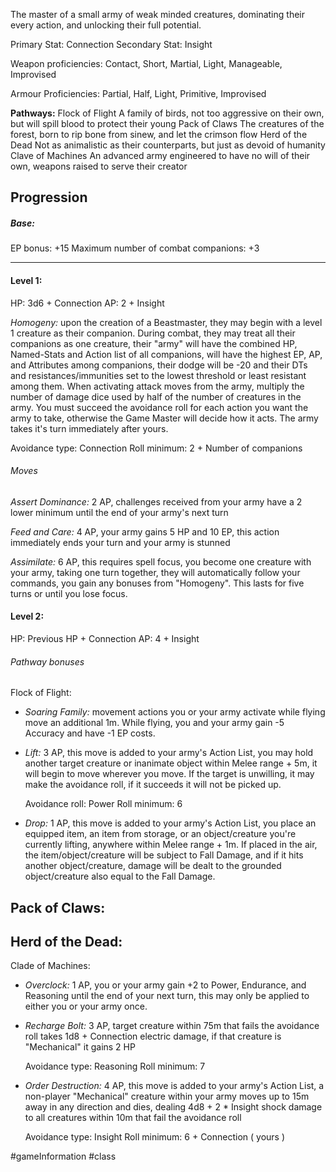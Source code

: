 The master of a small army of weak minded creatures, dominating their every action, and unlocking their full potential.

Primary Stat: Connection
Secondary Stat: Insight

Weapon proficiencies: Contact, Short, Martial, Light, Manageable, Improvised

Armour Proficiencies: Partial, Half, Light, Primitive, Improvised

**Pathways:**
Flock of Flight
	A family of birds, not too aggressive on their own, but will spill blood to protect their young
Pack of Claws
	The creatures of the forest, born to rip bone from sinew, and let the crimson flow
Herd of the Dead
	Not as animalistic as their counterparts, but just as devoid of humanity
Clave of Machines
	An advanced army engineered to have no will of their own, weapons raised to serve their creator

## Progression

##### Base:
EP bonus: +15
Maximum number of combat companions: +3

---
#### Level 1:

HP: 3d6 + Connection
AP: 2 + Insight

*Homogeny:* upon the creation of a Beastmaster, they may begin with a level 1 creature as their companion. During combat, they may treat all their companions as one creature, their "army" will have the combined HP, Named-Stats and Action list of all companions, will have the highest EP, AP, and Attributes among companions, their dodge will be -20 and their DTs and resistances/immunities set to the lowest threshold or least resistant among them. When activating attack moves from the army, multiply the number of damage dice used by half of the number of creatures in the army. You must succeed the avoidance roll for each action you want the army to take, otherwise the Game Master will decide how it acts. The army takes it's turn immediately after yours.

Avoidance type: Connection
Roll minimum: 2 + Number of companions
###### Moves
*Assert Dominance:* 2 AP, challenges received from your army have a 2 lower minimum until the end of your army's next turn

*Feed and Care:* 4 AP, your army gains 5 HP and 10 EP, this action immediately ends your turn and your army is stunned

*Assimilate:* 6 AP, this requires spell focus, you become one creature with your army, taking one turn together, they will automatically follow your commands, you gain any bonuses from "Homogeny". This lasts for five turns or until you lose focus.

#### Level 2:

HP: Previous HP + Connection
AP: 4 + Insight

###### Pathway bonuses

Flock of Flight: 
- *Soaring Family:* movement actions you or your army activate while flying move an additional 1m. While flying, you and your army gain -5 Accuracy and have -1 EP costs.
- *Lift:* 3 AP, this move is added to your army's Action List, you may hold another target creature or inanimate object within Melee range + 5m, it will begin to move wherever you move. If the target is unwilling, it may make the avoidance roll, if it succeeds it will not be picked up.

  Avoidance roll: Power
  Roll minimum: 6
- *Drop:* 1 AP, this move is added to your army's Action List, you place an equipped item, an item from storage, or an object/creature you're currently lifting, anywhere within Melee range + 1m. If placed in the air, the item/object/creature will be subject to Fall Damage, and if it hits another object/creature, damage will be dealt to the grounded object/creature also equal to the Fall Damage.

Pack of Claws:
- 

Herd of the Dead:
- 

Clade of Machines:
- *Overclock:* 1 AP, you or your army gain +2 to Power, Endurance, and Reasoning until the end of your next turn, this may only be applied to either you or your army once.
- *Recharge Bolt:* 3 AP, target creature within 75m that fails the avoidance roll takes 1d8 + Connection electric damage, if that creature is "Mechanical" it gains 2 HP

  Avoidance type: Reasoning
  Roll minimum: 7
- *Order Destruction:* 4 AP, this move is added to your army's Action List, a non-player "Mechanical" creature within your army moves up to 15m away in any direction and dies, dealing 4d8 + 2 * Insight shock damage to all creatures within 10m that fail the avoidance roll

  Avoidance type: Insight
  Roll minimum: 6 + Connection ( yours )

#gameInformation #class